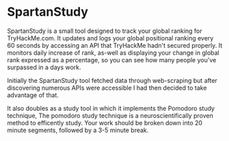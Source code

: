# SpartanStudy
SpartanStudy is a small tool designed to track your global ranking for TryHackMe.com. 
It updates and logs your global positional ranking every 60 seconds by accessing an API that
TryHackMe hadn't secured properly. It monitors daily increase of rank, as-well as displaying
your change in global rank expressed as a percentage, so you can see how many people you've surpassed
in a days work. 

Initially the SpartanStudy tool fetched data through web-scraping
but after discovering numerous APIs were accessible I had then decided to take advantage of that.

It also doubles as a study tool in which it implements the Pomodoro study technique, 
The pomodoro study technique is a neuroscientifically proven method to efficently study.
Your work should be broken down into 20 minute segments, followed by a 3-5 minute break.

   
